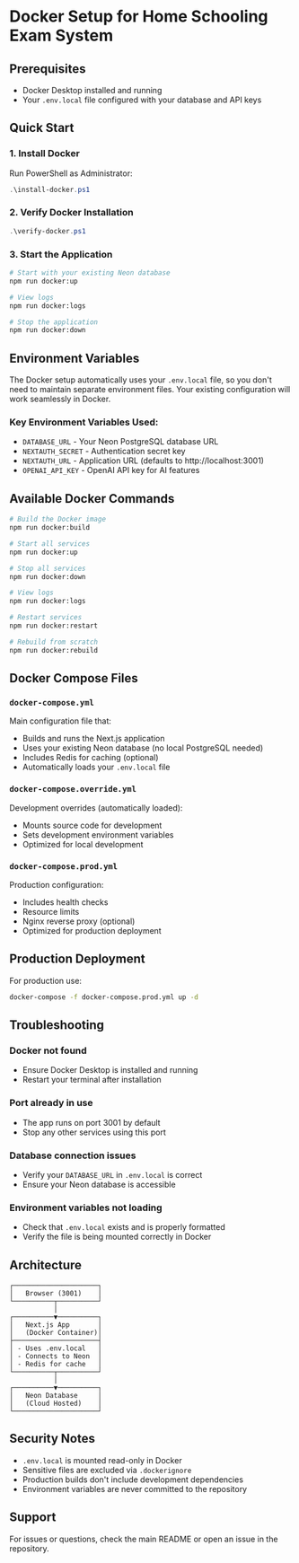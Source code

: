 # Docker Setup for Home Schooling Exam System

## Prerequisites
- Docker Desktop installed and running
- Your `.env.local` file configured with your database and API keys

## Quick Start

### 1. Install Docker
Run PowerShell as Administrator:
```powershell
.\install-docker.ps1
```

### 2. Verify Docker Installation
```powershell
.\verify-docker.ps1
```

### 3. Start the Application
```bash
# Start with your existing Neon database
npm run docker:up

# View logs
npm run docker:logs

# Stop the application
npm run docker:down
```

## Environment Variables

The Docker setup automatically uses your `.env.local` file, so you don't need to maintain separate environment files. Your existing configuration will work seamlessly in Docker.

### Key Environment Variables Used:
- `DATABASE_URL` - Your Neon PostgreSQL database URL
- `NEXTAUTH_SECRET` - Authentication secret key
- `NEXTAUTH_URL` - Application URL (defaults to http://localhost:3001)
- `OPENAI_API_KEY` - OpenAI API key for AI features

## Available Docker Commands

```bash
# Build the Docker image
npm run docker:build

# Start all services
npm run docker:up

# Stop all services
npm run docker:down

# View logs
npm run docker:logs

# Restart services
npm run docker:restart

# Rebuild from scratch
npm run docker:rebuild
```

## Docker Compose Files

### `docker-compose.yml`
Main configuration file that:
- Builds and runs the Next.js application
- Uses your existing Neon database (no local PostgreSQL needed)
- Includes Redis for caching (optional)
- Automatically loads your `.env.local` file

### `docker-compose.override.yml`
Development overrides (automatically loaded):
- Mounts source code for development
- Sets development environment variables
- Optimized for local development

### `docker-compose.prod.yml`
Production configuration:
- Includes health checks
- Resource limits
- Nginx reverse proxy (optional)
- Optimized for production deployment

## Production Deployment

For production use:
```bash
docker-compose -f docker-compose.prod.yml up -d
```

## Troubleshooting

### Docker not found
- Ensure Docker Desktop is installed and running
- Restart your terminal after installation

### Port already in use
- The app runs on port 3001 by default
- Stop any other services using this port

### Database connection issues
- Verify your `DATABASE_URL` in `.env.local` is correct
- Ensure your Neon database is accessible

### Environment variables not loading
- Check that `.env.local` exists and is properly formatted
- Verify the file is being mounted correctly in Docker

## Architecture

```
┌─────────────────────┐
│   Browser (3001)    │
└──────────┬──────────┘
           │
┌──────────▼──────────┐
│   Next.js App       │
│   (Docker Container)│
├─────────────────────┤
│ - Uses .env.local   │
│ - Connects to Neon  │
│ - Redis for cache   │
└──────────┬──────────┘
           │
┌──────────▼──────────┐
│   Neon Database     │
│   (Cloud Hosted)    │
└─────────────────────┘
```

## Security Notes

- `.env.local` is mounted read-only in Docker
- Sensitive files are excluded via `.dockerignore`
- Production builds don't include development dependencies
- Environment variables are never committed to the repository

## Support

For issues or questions, check the main README or open an issue in the repository.
